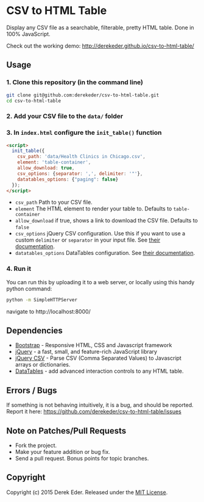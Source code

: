 # CSV to HTML Table

Display any CSV file as a searchable, filterable, pretty HTML table. Done in 100% JavaScript.

Check out the working demo: http://derekeder.github.io/csv-to-html-table/

## Usage

### 1. Clone this repository (in the command line)

``` bash
git clone git@github.com:derekeder/csv-to-html-table.git
cd csv-to-html-table
```

### 2. Add your CSV file to the `data/` folder

### 3. In `index.html` configure the `init_table()` function

``` html
<script>
  init_table({
    csv_path: 'data/Health Clinics in Chicago.csv', 
    element: 'table-container', 
    allow_download: true,
    csv_options: {separator: ',', delimiter: '"'},
    datatables_options: {"paging": false}
  });
</script>
```

* `csv_path` Path to your CSV file.
* `element` The HTML element to render your table to. Defaults to `table-container`
* `allow_download` if true, shows a link to download the CSV file. Defaults to `false`
* `csv_options` jQuery CSV configuration. Use this if you want to use a custom `delimiter` or `separator` in your input file. See [their documentation](https://code.google.com/p/jquery-csv/wiki/API#$.csv.toArrays%28%29).
* `datatables_options` DataTables configuration. See [their documentation](http://datatables.net/reference/option/).

### 4. Run it

You can run this by uploading it to a web server, or locally using this handy python command:

```bash
python -m SimpleHTTPServer
```

navigate to http://localhost:8000/

## Dependencies

* [Bootstrap](http://getbootstrap.com/) - Responsive HTML, CSS and Javascript framework
* [jQuery](https://jquery.com/) - a fast, small, and feature-rich JavaScript library
* [jQuery CSV](https://code.google.com/p/jquery-csv/) - Parse CSV (Comma Separated Values) to Javascript arrays or dictionaries.
* [DataTables](http://datatables.net/) - add advanced interaction controls to any HTML table.

## Errors / Bugs

If something is not behaving intuitively, it is a bug, and should be reported.
Report it here: https://github.com/derekeder/csv-to-html-table/issues

## Note on Patches/Pull Requests
 
* Fork the project.
* Make your feature addition or bug fix.
* Send a pull request. Bonus points for topic branches.

## Copyright

Copyright (c) 2015 Derek Eder. Released under the [MIT License](https://github.com/derekeder/csv-to-html-table/blob/master/LICENSE).
